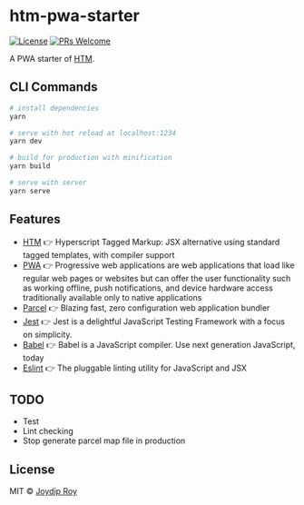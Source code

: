 # htm-pwa-starter

[![License](https://img.shields.io/npm/l/make-coverage-badge.svg)](https://github.com/rjoydip/htm-pwa-starter/blob/master/LICENSE)
[![PRs Welcome](https://img.shields.io/badge/PRs-welcome-brightgreen.svg)](https://reactjs.org/docs/how-to-contribute.html#your-first-pull-request)

A PWA starter of [HTM](https://github.com/developit/htm). 

## CLI Commands

``` bash
# install dependencies
yarn

# serve with hot reload at localhost:1234
yarn dev

# build for production with minification
yarn build

# serve with server
yarn serve
```

## Features

- [HTM](https://github.com/developit/htm) :point_right: Hyperscript Tagged Markup: JSX alternative using standard tagged templates, with compiler support
- [PWA](https://developers.google.com/web/progressive-web-apps) :point_right: Progressive web applications are web applications that load like regular web pages or websites but can offer the user functionality such as working offline, push notifications, and device hardware access traditionally available only to native applications
- [Parcel](https://parceljs.org) :point_right: Blazing fast, zero configuration web application bundler
- [Jest](https://jestjs.io/) :point_right: Jest is a delightful JavaScript Testing Framework with a focus on simplicity.
- [Babel](https://babeljs.io/) :point_right: Babel is a JavaScript compiler. Use next generation JavaScript, today
- [Eslint](https://eslint.org/) :point_right: The pluggable linting utility for JavaScript and JSX

## TODO

- Test
- Lint checking
- Stop generate parcel map file in production

## License

MIT © [Joydip Roy](https://github.com/rjoydip)